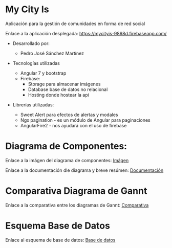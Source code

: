 # My City Is
Aplicación para la gestión de comunidades en forma de red social

Enlace a la aplicación desplegada:
https://mycityis-9898d.firebaseapp.com/

- Desarrollado por:
    - Pedro José Sánchez Martínez

- Tecnologías utilizadas
    - Angular 7 y bootstrap
    - Firebase:
        - Storage para almacenar imágenes
        - Database base de datos no relacional
        - Hosting donde hostear la api


- Librerías utilizadas:
    - Sweet Alert para efectos de alertas y modales
    - Ngx pagination - es un módulo de Angular para paginaciones
    - AngularFire2 - nos ayudará con el uso de firebase




# Diagrama de Componentes: 
Enlace a la imágen del diagrama de componentes: [Imágen](/documentacion/DiagramaComponentes.png)

Enlace a la documentación dle diagrama y breve resúmen: [Documentación](/documentacion/README.md)

# Comparativa Diagrama de Gannt
Enlace a la comparativa entre los diagramas de Gannt: [Comparativa](/documentacion/ComparativaHoras.pdf)

# Esquema Base de Datos
Enlace al esquema de base de datos: [Base de datos](/documentacion/Esquema_base_de_datos.pdf)


